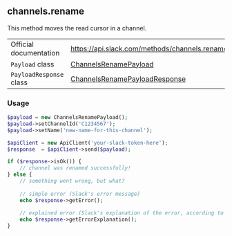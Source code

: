 ## channels.rename

This method moves the read cursor in a channel.

| | |
|-------------------------|-------------------------------------------------------------------------------------------------------------------------------------------|
| Official documentation  | https://api.slack.com/methods/channels.rename                                                                                             |
| `Payload` class         | [ChannelsRenamePayload](https://github.com/cleentfaar/slack/blob/master/src/CL/Slack/Payload/ChannelsRenamePayload.php)                   |
| `PayloadResponse` class | [ChannelsRenamePayloadResponse](https://github.com/cleentfaar/slack/blob/master/src/CL/Slack/Payload/ChannelsRenamePayloadResponse.php)   |


### Usage

```php
$payload = new ChannelsRenamePayload();
$payload->setChannelId('C1234567');
$payload->setName('new-name-for-this-channel');

$apiClient = new ApiClient('your-slack-token-here');
$response  = $apiClient->send($payload);

if ($response->isOk()) {
    // channel was renamed successfully!
} else {
    // something went wrong, but what?
    
    // simple error (Slack's error message)
    echo $response->getError();
    
    // explained error (Slack's explanation of the error, according to the documentation)
    echo $response->getErrorExplanation();
}
```
